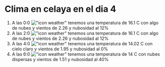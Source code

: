 # Clima en celaya en el dia 4

1. A las 0:0 !["icon weather"](http://openweathermap.org/img/w/02n.png) tenemos una temperatura de 16.1 C con algo de nubes y  vientos de 2.26 y nubosidad al 12%
1. A las 2:0 !["icon weather"](http://openweathermap.org/img/w/02n.png) tenemos una temperatura de 16.1 C con algo de nubes y  vientos de 2.26 y nubosidad al 12%
1. A las 4:0 !["icon weather"](http://openweathermap.org/img/w/01n.png) tenemos una temperatura de 14.02 C con cielo claro y  vientos de 1.95 y nubosidad al 0%
1. A las 6:0 !["icon weather"](http://openweathermap.org/img/w/03n.png) tenemos una temperatura de 14 C con nubes dispersas y  vientos de 1.51 y nubosidad al 40%
